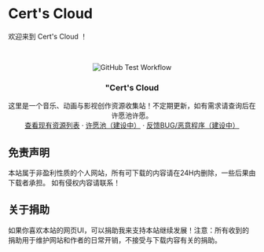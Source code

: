 # Cert's Cloud

欢迎来到 Cert's Cloud ！


<br />

<p align="center">
    <img src="https://img.shields.io/github/workflow/status/cloudreve/Cloudreve/Test?style=flat-square"
         alt="GitHub Test Workflow">
  </a>

  <h3 align="center">"Cert's Cloud</h3>
  <p align="center">
    这里是一个音乐、动画与影视创作资源收集站！不定期更新，如有需求请查询后在许愿池许愿。
    <br />
    <a href="https://upawg.ca/">查看现有资源列表</a>
    ·
    <a href="https://cloud.2nd-ch1.ml">许愿池（建设中）</a>
    ·
    <a href="https://cloud.2nd-ch1.ml">反馈BUG/恶意程序（建设中）</a>
  </p>

</p>

## 免责声明

本站属于非盈利性质的个人网站，所有可下载的内容请在24H内删除，一些后果由下载者承担。
如有侵权内容请联系！

## 关于捐助
如果你喜欢本站的网页UI，可以捐助我来支持本站继续发展！注意：所有收到的捐助用于维护网站和作者的日常开销，不接受与下载内容有关的捐助。

